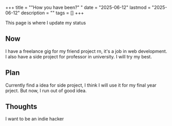 +++
title = "\"How you have been?\" "
date = "2025-06-12"
lastmod = "2025-06-12"
description = ""
tags = []
+++

This page is where I update my status 

## Now

I have a freelance gig for my friend project rn, it's a job in web development. I also have a side project for professor in university. I will try my best. 

## Plan

Currently find a idea for side project, I think I will use it for my final year prject. But now, I run out of good idea.

## Thoughts

I want to be an indie hacker
